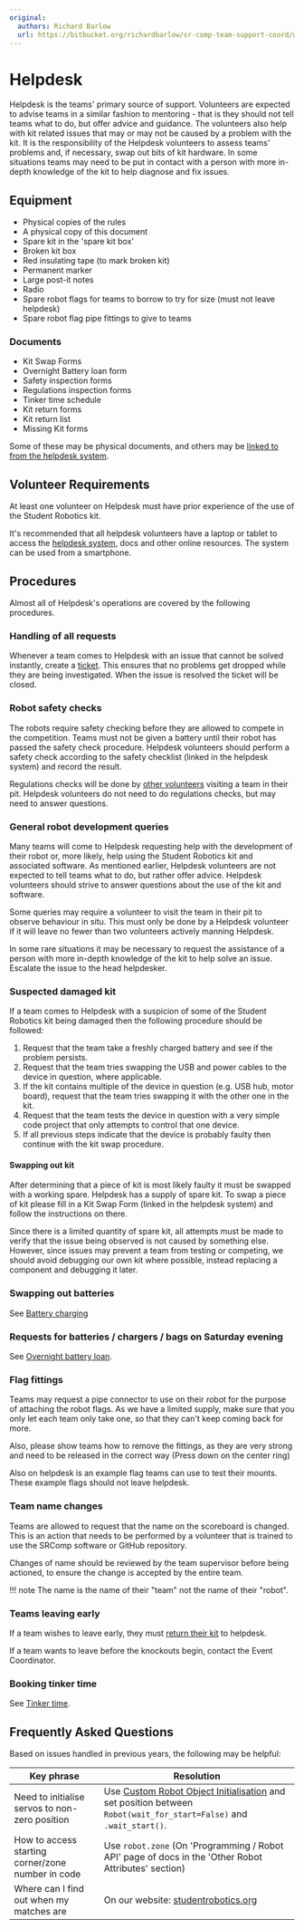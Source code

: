 ```yaml
---
original:
  authors: Richard Barlow
  url: https://bitbucket.org/richardbarlow/sr-comp-team-support-coord/wiki/Helpdesk
---
```

# Helpdesk

Helpdesk is the teams' primary source of support. Volunteers are expected to advise teams in a similar fashion to mentoring - that is they should not tell teams what to do, but offer advice and guidance. The volunteers also help with kit related issues that may or may not be caused by a problem with the kit. It is the responsibility of the Helpdesk volunteers to assess teams' problems and, if necessary, swap out bits of kit hardware. In some situations teams may need to be put in contact with a person with more in-depth knowledge of the kit to help diagnose and fix issues.

## Equipment

* Physical copies of the rules
* A physical copy of this document
* Spare kit in the 'spare kit box'
* Broken kit box
* Red insulating tape (to mark broken kit)
* Permanent marker
* Large post-it notes
* Radio
* Spare robot flags for teams to borrow to try for size (must not leave helpdesk)
* Spare robot flag pipe fittings to give to teams

### Documents

* Kit Swap Forms
* Overnight Battery loan form
* Safety inspection forms
* Regulations inspection forms
* Tinker time schedule
* Kit return forms
* Kit return list
* Missing Kit forms

Some of these may be physical documents, and others may be [linked to from the helpdesk system](./helpdesk-system.md#links).

## Volunteer Requirements

At least one volunteer on Helpdesk must have prior experience of the use of the Student Robotics kit.

It's recommended that all helpdesk volunteers have a laptop or tablet to access the [helpdesk system](./helpdesk-system.md), docs and other online resources. The system can be used from a smartphone.

## Procedures

Almost all of Helpdesk's operations are covered by the following procedures.

### Handling of all requests

Whenever a team comes to Helpdesk with an issue that cannot be solved instantly, create a [ticket](./helpdesk-system.md#tickets). This ensures that no problems get dropped while they are being investigated. When the issue is resolved the ticket will be closed.

### Robot safety checks

The robots require safety checking before they are allowed to compete in the competition. Teams must not be given a battery until their robot has passed the safety check procedure. Helpdesk volunteers should perform a safety check according to the safety checklist (linked in the helpdesk system) and record the result.

Regulations checks will be done by [other volunteers](./regulations-inspector.md) visiting a team in their pit. Helpdesk volunteers do not need to do regulations checks, but may need to answer questions.

### General robot development queries

Many teams will come to Helpdesk requesting help with the development of their robot or, more likely, help using the Student Robotics kit and associated software. As mentioned earlier, Helpdesk volunteers are not expected to tell teams what to do, but rather offer advice. Helpdesk volunteers should strive to answer questions about the use of the kit and software.

Some queries may require a volunteer to visit the team in their pit to observe behaviour in situ. This must only be done by a Helpdesk volunteer if it will leave no fewer than two volunteers actively manning Helpdesk.

In some rare situations it may be necessary to request the assistance of a person with more in-depth knowledge of the kit to help solve an issue. Escalate the issue to the head helpdesker.

### Suspected damaged kit

If a team comes to Helpdesk with a suspicion of some of the Student Robotics kit being damaged then the following procedure should be followed:

 1. Request that the team take a freshly charged battery and see if the problem persists.
 1. Request that the team tries swapping the USB and power cables to the device in question, where applicable.
 1. If the kit contains multiple of the device in question (e.g. USB hub, motor board), request that the team tries swapping it with the other one in the kit.
 1. Request that the team tests the device in question with a very simple code project that only attempts to control that one device.
 1. If all previous steps indicate that the device is probably faulty then continue with the kit swap procedure.

#### Swapping out kit

After determining that a piece of kit is most likely faulty it must be swapped with a working spare. Helpdesk has a supply of spare kit. To swap a piece of kit please fill in a Kit Swap Form (linked in the helpdesk system) and follow the instructions on there.

Since there is a limited quantity of spare kit, all attempts must be made to verify that the issue being observed is not caused by something else. However, since issues may prevent a team from testing or competing, we should avoid debugging our own kit where possible, instead replacing a component and debugging it later.

### Swapping out batteries

See [Battery charging](./battery-charging.md#swapping-a-teams-battery-helpdesk)

### Requests for batteries / chargers / bags on Saturday evening

See [Overnight battery loan](./overnight-battery-loan.md).

### Flag fittings

Teams may request a pipe connector to use on their robot for the purpose of attaching the robot flags. As we have a limited supply, make sure that you only let each team only take one, so that they can't keep coming back for more.

Also, please show teams how to remove the fittings, as they are very strong and need to be released in the correct way (Press down on the center ring)

Also on helpdesk is an example flag teams can use to test their mounts. These example flags should not leave helpdesk.

### Team name changes

Teams are allowed to request that the name on the scoreboard is changed. This is an action that needs to be performed by a volunteer that is trained to use the SRComp software or GitHub repository.

Changes of name should be reviewed by the team supervisor before being actioned, to ensure the change is accepted by the entire team.

!!! note
    The name is the name of their "team" not the name of their "robot".

### Teams leaving early

If a team wishes to leave early, they must [return their kit](./kit-return.md) to helpdesk.

If a team wants to leave before the knockouts begin, contact the Event Coordinator.

### Booking tinker time

See [Tinker time](./tinker-time.md#booking-slots).

## Frequently Asked Questions

Based on issues handled in previous years, the following may be helpful:

| Key phrase | Resolution |
|------------|------------|
| Need to initialise servos to non-zero position | Use [Custom Robot Object Initialisation](https://studentrobotics.org/docs/programming/robot_api/#custom-robot-object-initialisation) and set position between `Robot(wait_for_start=False)` and `.wait_start()`. |
| How to access starting corner/zone number in code | Use `robot.zone` (On 'Programming / Robot API' page of docs in the 'Other Robot Attributes' section) |
| Where can I find out when my matches are | On our website: [studentrobotics.org](https://studentrobotics.org) |
